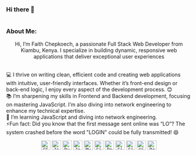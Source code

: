 ### Hi there 👋

<h1 align="center">
  <a href="https://git.io/typing-svg">
  </a>
</h1>

### About Me:

<p align="center">
  Hi, I’m Faith Chepkoech, a passionate Full Stack Web Developer from Kiambu, Kenya. I specialize in building dynamic, responsive web applications that deliver exceptional user experiences
  <br>
  <br>
 
  💻 I thrive on writing clean, efficient code and creating web applications with intuitive, user-friendly interfaces. Whether it’s front-end design or back-end logic, I enjoy every aspect of the development process. 😊
  <br>
  📚 I’m sharpening my skills in Frontend and Backend development, focusing on mastering JavaScript. I’m also diving into network engineering to enhance my technical expertise.
  <br>
  👯 I’m learning JavaScript and diving into network engineering.
  <br>
  ⚡Fun fact: Did you know that the first message sent online was “LO”? The system crashed before the word "LOGIN" could be fully transmitted! 😄
</p>

<p align="center">
  <code><img title="CSS3" height="25" src="https://img.icons8.com/color/512/css3.png"></code>
  <code><img title="Javascript" height="25" src="https://img.icons8.com/color/512/javascript.png"></code>
  <code><img title="Ruby on Rails" height="25" src="https://img.icons8.com/windows/512/ruby-on-rails.png"></code>
  <code><img title="Java" height="25" src="https://img.icons8.com/?size=96&id=13679&format=png"></code>
  <code><img title="MySQL" height="25" src="https://img.icons8.com/fluency/512/mysql-logo.png"></code>
  <code><img title="Git" height="25" src="https://img.icons8.com/color/512/git.png"></code>
  <code><img title="PostgreSQL" height="25" src="https://img.icons8.com/color/512/postgreesql.png"></code>
  <code><img title="GitHub" height="25" src="https://img.icons8.com/material-rounded/512/github.png"></code>
  <code><img title="GitLab" height="25" src="https://img.icons8.com/color/512/gitlab.png"></code>
  <code><img title="Visual Studio Code" height="25" src="https://img.icons8.com/color/512/visual-studio-code-2019.png"></code>
  <code><img title="Problem Solving" height="25" src="https://img.icons8.com/external-flaticons-lineal-color-flat-icons/512/external-problem-solving-edutainment-flaticons-lineal-color-flat-icons.png"></code>
</p>
